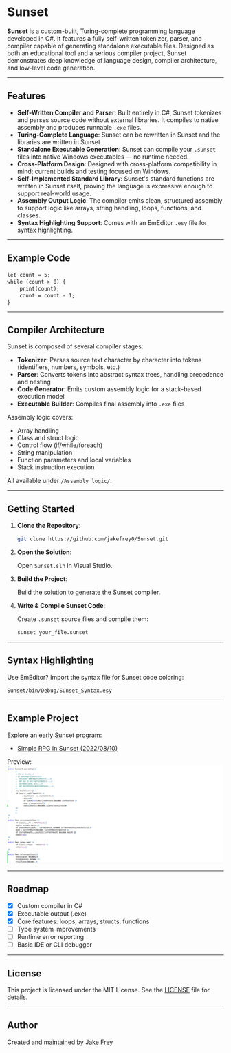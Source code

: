 # Sunset

**Sunset** is a custom-built, Turing-complete programming language developed in C#. It features a fully self-written tokenizer, parser, and compiler capable of generating standalone executable files. Designed as both an educational tool and a serious compiler project, Sunset demonstrates deep knowledge of language design, compiler architecture, and low-level code generation.

---

## Features

- **Self-Written Compiler and Parser**: Built entirely in C#, Sunset tokenizes and parses source code without external libraries. It compiles to native assembly and produces runnable `.exe` files.
- **Turing-Complete Language**: Sunset can be rewritten in Sunset and the libraries are written in Sunset
- **Standalone Executable Generation**: Sunset can compile your `.sunset` files into native Windows executables — no runtime needed.
- **Cross-Platform Design**: Designed with cross-platform compatibility in mind; current builds and testing focused on Windows.
- **Self-Implemented Standard Library**: Sunset's standard functions are written in Sunset itself, proving the language is expressive enough to support real-world usage.
- **Assembly Output Logic**: The compiler emits clean, structured assembly to support logic like arrays, string handling, loops, functions, and classes.
- **Syntax Highlighting Support**: Comes with an EmEditor `.esy` file for syntax highlighting.

---

## Example Code

```sunset
let count = 5;
while (count > 0) {
    print(count);
    count = count - 1;
}
```

---

## Compiler Architecture

Sunset is composed of several compiler stages:

- **Tokenizer**: Parses source text character by character into tokens (identifiers, numbers, symbols, etc.)
- **Parser**: Converts tokens into abstract syntax trees, handling precedence and nesting
- **Code Generator**: Emits custom assembly logic for a stack-based execution model
- **Executable Builder**: Compiles final assembly into `.exe` files

Assembly logic covers:

- Array handling
- Class and struct logic
- Control flow (if/while/foreach)
- String manipulation
- Function parameters and local variables
- Stack instruction execution

All available under `/Assembly logic/`.

---

## Getting Started

1. **Clone the Repository**:

   ```bash
   git clone https://github.com/jakefrey0/Sunset.git
   ```

2. **Open the Solution**:

   Open `Sunset.sln` in Visual Studio.

3. **Build the Project**:

   Build the solution to generate the Sunset compiler.

4. **Write & Compile Sunset Code**:

   Create `.sunset` source files and compile them:
   ```bash
   sunset your_file.sunset
   ```

---

## Syntax Highlighting

Use EmEditor? Import the syntax file for Sunset code coloring:

```
Sunset/bin/Debug/Sunset_Syntax.esy
```

---

## Example Project

Explore an early Sunset program:
- [Simple RPG in Sunset (2022/08/10)](https://github.com/cashsignsesh/Simple-RPG)

Preview:
![Syntax example](https://github.com/cashsignsesh/Sunset/blob/main/Sunset/bin/Debug/Capture.PNG)

---

## Roadmap

- [x] Custom compiler in C#  
- [x] Executable output (.exe)  
- [x] Core features: loops, arrays, structs, functions  
- [ ] Type system improvements  
- [ ] Runtime error reporting  
- [ ] Basic IDE or CLI debugger

---

## License

This project is licensed under the MIT License. See the [LICENSE](LICENSE) file for details.

---

## Author

Created and maintained by [Jake Frey](https://github.com/jakefrey0)
